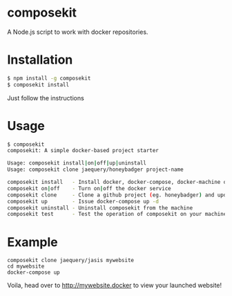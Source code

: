 # composekit
A Node.js script to work with docker repositories.

# Installation

   ```sh
   $ npm install -g composekit
   $ composekit install
   ```
   
   Just follow the instructions

# Usage

   ```sh
   $ composekit
   composekit: A simple docker-based project starter

   Usage: composekit install|on|off|up|uninstall
   Usage: composekit clone jaequery/honeybadger project-name

   composekit install   - Install docker, docker-compose, docker-machine on the machine
   composekit on|off    - Turn on|off the docker service
   composekit clone     - Clone a github project (eg. honeybadger) and update the VIRTUAL_ENV variable in docker-compose.yml
   composekit up        - Issue docker-compose up -d
   composekit uninstall - Uninstall composekit from the machine
   composekit test      - Test the operation of composekit on your machine

   ```

# Example

```
composekit clone jaequery/jasis mywebsite
cd mywebsite
docker-compose up
```

Voila, head over to http://mywebsite.docker to view your launched website!



